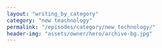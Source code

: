 ```yaml
---
layout: "writing_by_category"
category: "new teachnology"
permalink: "/episodes/category/new_technology/"
header-img: "assets/owner/hero/archive-bg.jpg"
---
```

